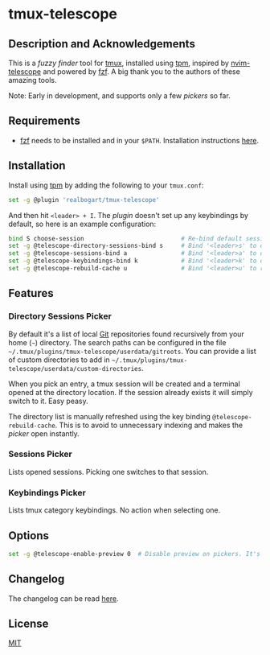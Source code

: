 # tmux-telescope

## Description and Acknowledgements

This is a *fuzzy finder* tool for [tmux](https://github.com/tmux/tmux), installed using [tpm](https://github.com/tmux-plugins/tpm), inspired by [nvim-telescope](https://github.com/nvim-telescope/telescope.nvim) and powered by [fzf](https://github.com/junegunn/fzf). A big thank you to the authors of these amazing tools.

Note: Early in development, and supports only a few *pickers* so far.

## Requirements

* [fzf](https://github.com/junegunn/fzf) needs to be installed and in your `$PATH`. Installation instructions [here](https://github.com/junegunn/fzf?tab=readme-ov-file#installation).

## Installation

Install using [tpm](https://github.com/tmux-plugins/tpm) by adding the following to your `tmux.conf`:

```bash
set -g @plugin 'realbogart/tmux-telescope'
```

And then hit `<leader> + I`. The *plugin* doesn't set up any keybindings by default, so here is an example configuration:

```bash
bind S choose-session                           # Re-bind default session choser to '<leader>S'.
set -g @telescope-directory-sessions-bind s     # Bind '<leader>s' to open Directory Sessions Picker.
set -g @telescope-sessions-bind a               # Bind '<leader>a' to open Sessions Picker.
set -g @telescope-keybindings-bind k            # Bind '<leader>k' to open Keybindings Picker.
set -g @telescope-rebuild-cache u               # Bind '<leader>u' to refresh Directory Sessions list.
```

## Features

### Directory Sessions Picker

By default it's a list of local [Git](https://git-scm.com/) repositories found recursively from your home (`~`) directory. The search paths can be configured in the file `~/.tmux/plugins/tmux-telescope/userdata/gitroots`. You can provide a list of custom directories to add in `~/.tmux/plugins/tmux-telescope/userdata/custom-directories`.

When you pick an entry, a tmux session will be created and a terminal opened at the directory location. If the session already exists it will simply switch to it. Easy peasy.

The directory list is manually refreshed using the key binding `@telescope-rebuild-cache`. This is to avoid to unnecessary indexing and makes the *picker* open instantly.

### Sessions Picker

Lists opened sessions. Picking one switches to that session.

### Keybindings Picker

Lists tmux category keybindings. No action when selecting one.

## Options

```bash
set -g @telescope-enable-preview 0  # Disable preview on pickers. It's enabled (1) by default.
```
## Changelog

The changelog can be read [here](CHANGELOG.md).

## License

[MIT](LICENSE.md)

